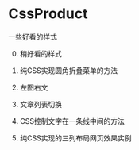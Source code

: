 # CssProduct
一些好看的样式

 0. 稍好看的样式
 
 1. 纯CSS实现圆角折叠菜单的方法
 
 2. 左图右文
 
 3. 文章列表切换
 
 4. CSS控制文字在一条线中间的方法
 
 5. 纯CSS实现的三列布局网页效果实例
